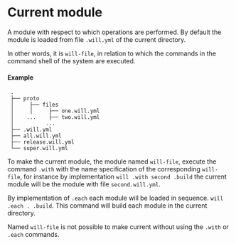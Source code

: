 # Current module

A module with respect to which operations are performed. By default the module is loaded from file <code>.will.yml</code> of the current directory.

In other words, it is `will-file`, in relation to which the commands in the command shell of the system are executed.


#### Example   

```
 .
 ├── proto
 │     ├── files
 │     │     ├── one.will.yml
 │    ...    ├── two.will.yml
 │          ...
 ├── .will.yml  
 ├── all.will.yml
 ├── release.will.yml
 └── super.will.yml

 ```

 To make the current module, the module named `will-file`, execute the command `.with` with the name specification of the corresponding `will-file`, for instance by implementation  `will .with second .build` the current module will be the module with file `second.will.yml`.  

 By implementation of `.each` each module will be loaded in sequence. `will .each . .build`. This command will build each module in the current directory.

 Named `will-file` is not possible to make current without using the `.with` or `.each` commands.
